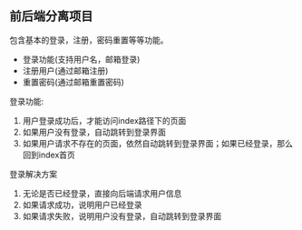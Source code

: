 ## 前后端分离项目

包含基本的登录，注册，密码重置等等功能。

* 登录功能(支持用户名，邮箱登录)
* 注册用户(通过邮箱注册)
* 重置密码(通过邮箱重置密码)

登录功能:
1. 用户登录成功后，才能访问index路径下的页面
2. 如果用户没有登录，自动跳转到登录界面
3. 如果用户请求不存在的页面，依然自动跳转到登录界面；如果已经登录，那么回到index首页

登录解决方案
1. 无论是否已经登录，直接向后端请求用户信息
2. 如果请求成功，说明用户已经登录
3. 如果请求失败，说明用户没有登录，自动跳转到登录界面